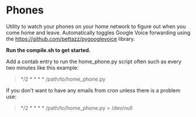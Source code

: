 Phones
======

Utility to watch your phones on your home network to figure out when you come
home and leave.  Automatically toggles Google Voice forwarding using the
https://github.com/pettazz/pygooglevoice library.

**Run the compile.sh to get started.**

Add a contab entry to run the home_phone.py script often such as every two minutes like this example:

> */2 * * * * /path/to/home_phone.py

If you don't want to have any emails from cron unless there is a problem use:

> */2 * * * * /path/to/home_phone.py > /dev/null
